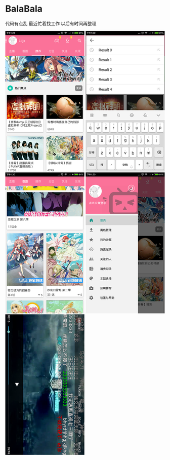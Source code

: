 # BalaBala

代码有点乱 最近忙着找工作 以后有时间再整理

<img src="/screenshot/device-2016-03-02-132921.png" width="250px" />
<img src="/screenshot/device-2016-03-02-132958.png" width="250px" />
<img src="/screenshot/device-2016-03-02-133044.png" width="250px" />
<img src="/screenshot/device-2016-03-02-133059.png" width="250px" />
<img src="/screenshot/device-2016-03-02-135808.png" width="250px" />
